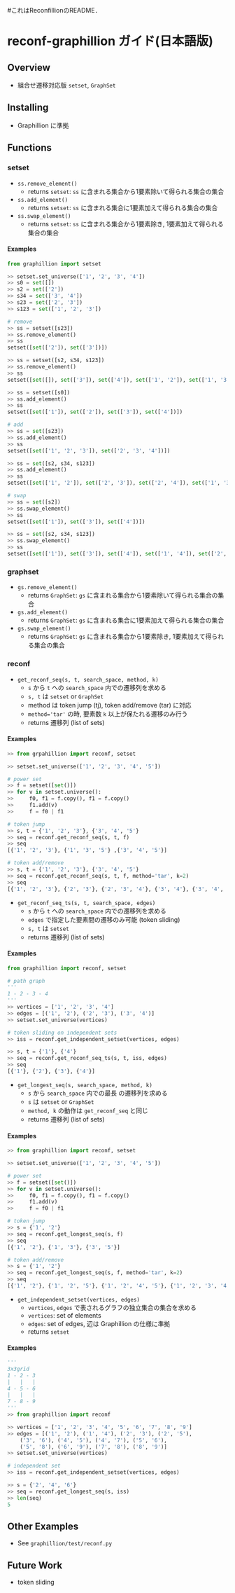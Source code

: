 #これはReconfillionのREADME．
# reconf-graphillion ガイド(日本語版)

## Overview

- 組合せ遷移対応版 `setset`, `GraphSet` 

## Installing

- Graphillion に準拠

## Functions

### setset

- `ss.remove_element()`
    - returns `setset`: `ss` に含まれる集合から1要素除いて得られる集合の集合
- `ss.add_element()`
    - returns `setset`: `ss` に含まれる集合に1要素加えて得られる集合の集合
- `ss.swap_element()`
    - returns `setset`: `ss` に含まれる集合から1要素除き, 1要素加えて得られる集合の集合

#### Examples

```python
from graphillion import setset

>> setset.set_universe(['1', '2', '3', '4'])
>> s0 = set([])
>> s2 = set(['2'])
>> s34 = set(['3', '4'])
>> s23 = set(['2', '3'])
>> s123 = set(['1', '2', '3'])

# remove
>> ss = setset([s23])
>> ss.remove_element()
>> ss
setset([set(['2']), set(['3'])])

>> ss = setset([s2, s34, s123])
>> ss.remove_element()
>> ss
setset([set([]), set(['3']), set(['4']), set(['1', '2']), set(['1', '3']), set(['2', '3'])])

>> ss = setset([s0])
>> ss.add_element()
>> ss
setset([set(['1']), set(['2']), set(['3']), set(['4'])])

# add
>> ss = set([s23])
>> ss.add_element()
>> ss
setset([set(['1', '2', '3']), set(['2', '3', '4'])])

>> ss = set([s2, s34, s123])
>> ss.add_element()
>> ss
setset([set(['1', '2']), set(['2', '3']), set(['2', '4']), set(['1', '3', '4']), set(['2', '3', '4']), set(['1', '2', '3', '4'])])

# swap
>> ss = set([s2])
>> ss.swap_element()
>> ss
setset([set(['1']), set(['3']), set(['4'])])

>> ss = set([s2, s34, s123])
>> ss.swap_element()
>> ss
setset([set(['1']), set(['3']), set(['4']), set(['1', '4']), set(['2', '4']), set(['1', '3']), set(['2', '3']), set(['1', '2', '4']), set(['1', '3', '4']), set(['2', '3', '4'])])
```

### graphset

- `gs.remove_element()`
    - returns `GraphSet`: `gs` に含まれる集合から1要素除いて得られる集合の集合
- `gs.add_element()`
    - returns `GraphSet`: `gs` に含まれる集合に1要素加えて得られる集合の集合
- `gs.swap_element()`
    - returns `GraphSet`: `gs` に含まれる集合から1要素除き, 1要素加えて得られる集合の集合

### reconf

- `get_reconf_seq(s, t, search_space, method, k)`
    - `s` から `t` への `search_space` 内での遷移列を求める
    - `s, t` は `setset` or `GraphSet`
    - method は token jump (tj), token add/remove (tar) に対応
    - `method='tar'` の時, 要素数 `k` 以上が保たれる遷移のみ行う
    - returns 遷移列 (list of sets)

#### Examples

```python
>> from grpahillion import reconf, setset

>> setset.set_universe(['1', '2', '3', '4', '5'])

# power set
>> f = setset([set()])
>> for v in setset.universe():
>>     f0, f1 = f.copy(), f1 = f.copy()
>>     f1.add(v)
>>     f = f0 | f1

# token jump
>> s, t = {'1', '2', '3'}, {'3', '4', '5'}
>> seq = reconf.get_reconf_seq(s, t, f)
>> seq
[{'1', '2', '3'}, {'1', '3', '5'} ,{'3', '4', '5'}]

# token add/remove
>> s, t = {'1', '2', '3'}, {'3', '4', '5'}
>> seq = reconf.get_reconf_seq(s, t, f, method='tar', k=2)
>> seq
[{'1', '2', '3'}, {'2', '3'}, {'2', '3', '4'}, {'3', '4'}, {'3', '4', '5'}]
```

- `get_reconf_seq_ts(s, t, search_space, edges)`
    - `s` から `t` への `search_space` 内での遷移列を求める
    - `edges` で指定した要素間の遷移のみ可能 (token sliding)
    - `s, t` は `setset`
    - returns 遷移列 (list of sets)

#### Examples

```python
from graphillion import reconf, setset

# path graph
'''
1 - 2 - 3 - 4
'''
>> vertices = ['1', '2', '3', '4']
>> edges = [('1', '2'), ('2', '3'), ('3', '4')]
>> setset.set_universe(vertices)

# token sliding on independent sets
>> iss = reconf.get_independent_setset(vertices, edges)

>> s, t = {'1'}, {'4'}
>> seq = reconf.get_reconf_seq_ts(s, t, iss, edges)
>> seq
[{'1'}, {'2'}, {'3'}, {'4'}]
```

- `get_longest_seq(s, search_space, method, k)`
    - `s` から `search_space` 内での最長 の遷移列を求める
    - `s` は `setset` or `GraphSet`
    - `method, k` の動作は `get_reconf_seq` と同じ
    - returns 遷移列 (list of sets)

#### Examples

```python
>> from graphillion import reconf, setset

>> setset.set_universe(['1', '2', '3', '4', '5'])

# power set
>> f = setset([set()])
>> for v in setset.universe():
>>     f0, f1 = f.copy(), f1 = f.copy()
>>     f1.add(v)
>>     f = f0 | f1

# token jump
>> s = {'1', '2'}
>> seq = reconf.get_longest_seq(s, f)
>> seq
[{'1', '2'}, {'1', '3'}, {'3', '5'}]

# token add/remove
>> s = {'1', '2'}
>> seq = reconf.get_longest_seq(s, f, method='tar', k=2)
>> seq
[{'1', '2'}, {'1', '2', '5'}, {'1', '2', '4', '5'}, {'1', '2', '3', '4', '5'}, {'1', '3', '4', '5'}, {'3', '4', '5'}]
```

- `get_independent_setset(vertices, edges)`
    - `vertices`, `edges` で表されるグラフの独立集合の集合を求める
    - `vertices`: set of elements
    - `edges`: set of edges, 辺は Graphillion の仕様に準拠
    - returns `setset`

#### Examples

```python
'''
3x3grid
1 - 2 - 3
|   |   |
4 - 5 - 6
|   |   |
7 - 8 - 9
'''
>> from graphillion import reconf

>> vertices = ['1', '2', '3', '4', '5', '6', '7', '8', '9']
>> edges = [('1', '2'), ('1', '4'), ('2', '3'), ('2', '5'),
    ('3', '6'), ('4', '5'), ('4', '7'), ('5', '6'),
    ('5', '8'), ('6', '9'), ('7', '8'), ('8', '9')]
>> setset.set_universe(vertices)

# independent set
>> iss = reconf.get_independent_setset(vertices, edges)

>> s = {'2', '4', '6'}
>> seq = reconf.get_longest_seq(s, iss)
>> len(seq)
5
```

## Other Examples

- See `graphillion/test/reconf.py`

## Future Work

- token sliding
